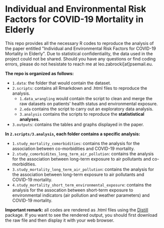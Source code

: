 # Individual and Environmental Risk Factors for COVID-19 Mortality in Elderly

This repo provides all the necessary R codes to reproduce the analysis of the paper entitled "Individual and Environmental Risk Factors for COVID-19 Mortality in Elderly". Due to statistical confidentiality, the data used in the project could not be shared. Should you have any questions or find coding errors, please do not hesistate to reach me at leo.zabrocki[at]psemail.eu.

**The repo is organized as follows:**

* `1.data`: the folder that would contain the dataset.
* `2.scripts`: contains all Rmarkdown and .html files to reproduce the analysis.
  * `1.data_wrangling` would contain the script to clean and merge the raw datasets on patients' health status and environmental exposure.
  * `2.eda` contains the script to carry out an exploratory data analysis.
  * `3.analysis` contains the scripts to reproduce the **statististical analyses**.
* `3.outputs`: contains the tables and graphs displayed in the paper.

**In `2.scripts/3.analysis`, each folder contains a specific analysis:**

* `1.study_mortality_comorbidities`: contains the analysis for the association between co-morbidities and COVID-19 mortality.
* `2.study_comorbidites_long_term_air_pollution`: contains the analysis for the association between long-term exposure to air pollutants and co-morbidities.
* `3.study_mortality_long_term_air_pollution`: contains the analysis for the association between long-term exposure to air pollutants and COVID-19 mortality.
* `4.study_mortality_short_term_environmental_exposure`: contains the analysis for the assocation between short-term exposure to environmental indicators (air pollution and weather parameters) and COVID-19 mortality.

**Important remark:** all codes are rendered as .html files using the [Distill](https://rstudio.github.io/distill/) package. If you want to see the rendered output, you should first download the raw file and then display it with your web browser.






